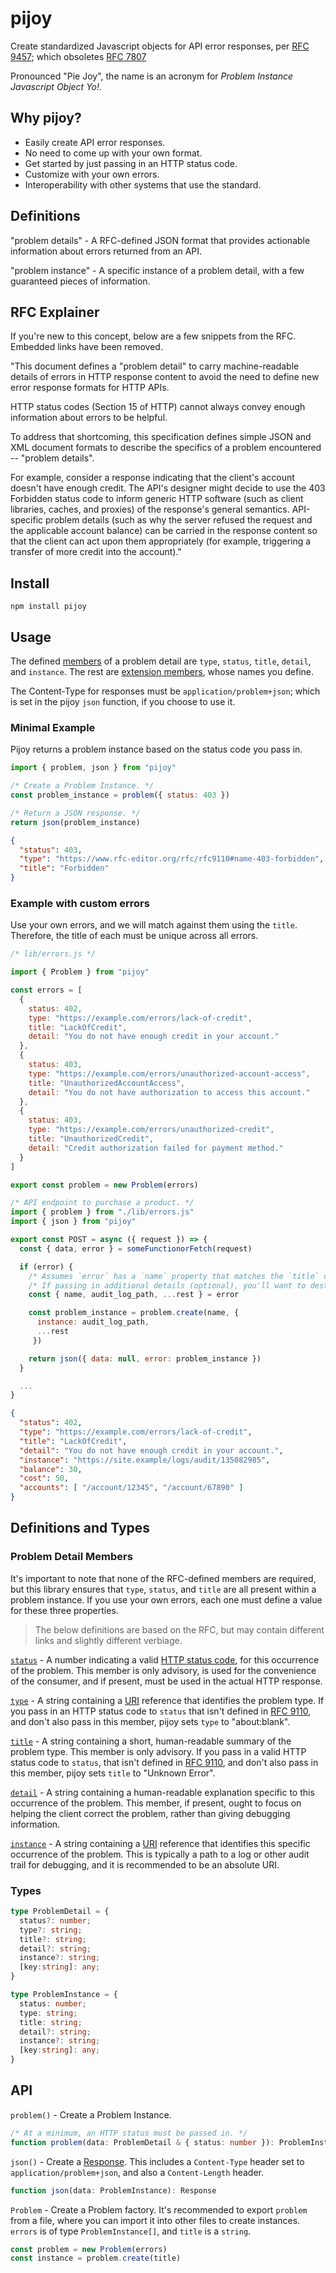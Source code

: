 # pijoy

Create standardized Javascript objects for API error responses, per [RFC 9457](https://www.rfc-editor.org/rfc/rfc9457); which obsoletes [RFC 7807](https://www.rfc-editor.org/rfc/rfc7807)

Pronounced "Pie Joy", the name is an acronym for _Problem Instance Javascript Object Yo!_.

## Why pijoy?

- Easily create API error responses.
- No need to come up with your own format.
- Get started by just passing in an HTTP status code.
- Customize with your own errors.
- Interoperability with other systems that use the standard.

## Definitions

"problem details" - A RFC-defined JSON format that provides actionable information about errors returned from an API.

"problem instance" - A specific instance of a problem detail, with a few guaranteed pieces of information.

## RFC Explainer

If you're new to this concept, below are a few snippets from the RFC. Embedded links have been removed.

"This document defines a "problem detail" to carry machine-readable details of errors in HTTP response content to avoid the need to define new error response formats for HTTP APIs.

HTTP status codes (Section 15 of HTTP) cannot always convey enough information about errors to be helpful.

To address that shortcoming, this specification defines simple JSON and XML document formats to describe the specifics of a problem encountered -- "problem details".

For example, consider a response indicating that the client's account doesn't have enough credit. The API's designer might decide to use the 403 Forbidden status code to inform generic HTTP software (such as client libraries, caches, and proxies) of the response's general semantics. API-specific problem details (such as why the server refused the request and the applicable account balance) can be carried in the response content so that the client can act upon them appropriately (for example, triggering a transfer of more credit into the account)."

## Install

`npm install pijoy`

## Usage

The defined [members](https://www.rfc-editor.org/rfc/rfc9457#name-members-of-a-problem-detail) of a problem detail are `type`, `status`, `title`, `detail`, and `instance`. The rest are [extension members](https://www.rfc-editor.org/rfc/rfc9457#name-extension-members), whose names you define.

The Content-Type for responses must be `application/problem+json`; which is set in the pijoy `json` function, if you choose to use it.

### Minimal Example
Pijoy returns a problem instance based on the status code you pass in.

```js
import { problem, json } from "pijoy"

/* Create a Problem Instance. */
const problem_instance = problem({ status: 403 })

/* Return a JSON response. */
return json(problem_instance)
```

```json
{
  "status": 403,
  "type": "https://www.rfc-editor.org/rfc/rfc9110#name-403-forbidden",
  "title": "Forbidden"
}
```

### Example with custom errors
Use your own errors, and we will match against them using the `title`. Therefore, the title of each must be unique across all errors.

```js
/* lib/errors.js */

import { Problem } from "pijoy"

const errors = [
  {
    status: 402,
    type: "https://example.com/errors/lack-of-credit",
    title: "LackOfCredit",
    detail: "You do not have enough credit in your account."
  },
  {
    status: 403,
    type: "https://example.com/errors/unauthorized-account-access",
    title: "UnauthorizedAccountAccess",
    detail: "You do not have authorization to access this account."
  },
  {
    status: 403,
    type: "https://example.com/errors/unauthorized-credit",
    title: "UnauthorizedCredit",
    detail: "Credit authorization failed for payment method."
  }
]

export const problem = new Problem(errors)
```
```js
/* API endpoint to purchase a product. */
import { problem } from "./lib/errors.js"
import { json } from "pijoy"

export const POST = async ({ request }) => {
  const { data, error } = someFunctionorFetch(request)

  if (error) {
    /* Assumes `error` has a `name` property that matches the `title` of a custom error above. e.g. LackOfCredit */
    /* If passing in additional details (optional), you'll want to destucture the property that would be used for the value of `instance`, if it exists. */ 
    const { name, audit_log_path, ...rest } = error

    const problem_instance = problem.create(name, {
      instance: audit_log_path,
      ...rest
     })

    return json({ data: null, error: problem_instance })
  }

  ...
}
```
```json
{
  "status": 402,
  "type": "https://example.com/errors/lack-of-credit",
  "title": "LackOfCredit",
  "detail": "You do not have enough credit in your account.",
  "instance": "https://site.example/logs/audit/135082985",
  "balance": 30,
  "cost": 50,
  "accounts": [ "/account/12345", "/account/67890" ]
}
```

## Definitions and Types

### Problem Detail Members

It's important to note that none of the RFC-defined members are required, but this library ensures that `type`, `status`, and `title` are all present within a problem instance. If you use your own errors, each one must define a value for these three properties.

> The below definitions are based on the RFC, but may contain different links and slightly different verbiage.

[`status`](https://www.rfc-editor.org/rfc/rfc9457#name-status) - A number indicating a valid [HTTP status code](https://www.rfc-editor.org/rfc/rfc9110#name-status-codes), for this occurrence of the problem. This member is only advisory, is used for the convenience of the consumer, and if present, must be used in the actual HTTP response.

[`type`](https://www.rfc-editor.org/rfc/rfc9457#name-type) - A string containing a [URI](https://www.rfc-editor.org/rfc/rfc3986.html#page-7) reference that identifies the problem type. If you pass in an HTTP status code to `status` that isn't defined in [RFC 9110](https://www.rfc-editor.org/rfc/rfc9110#name-status-codes), and don't also pass in this member, pijoy sets `type` to "about:blank".

[`title`](https://www.rfc-editor.org/rfc/rfc9457#name-title) - A string containing a short, human-readable summary of the problem type. This member is only advisory. If you pass in a valid HTTP status code to `status`, that isn't defined in [RFC 9110](https://www.rfc-editor.org/rfc/rfc9110#name-status-codes), and don't also pass in this member, pijoy sets `title` to "Unknown Error".

[`detail`](https://www.rfc-editor.org/rfc/rfc9457#name-detail) - A string containing a human-readable explanation specific to this occurrence of the problem. This member, if present, ought to focus on helping the client correct the problem, rather than giving debugging information.

[`instance`](https://www.rfc-editor.org/rfc/rfc9457#name-instance) - A string containing a [URI](https://www.rfc-editor.org/rfc/rfc3986.html#page-7) reference that identifies this specific occurrence of the problem. This is typically a path to a log or other audit trail for debugging, and it is recommended to be an absolute URI.

### Types
```ts
type ProblemDetail = {
  status?: number;
  type?: string;
  title?: string;
  detail?: string;
  instance?: string;
  [key:string]: any;
}

type ProblemInstance = {
  status: number;
  type: string;
  title: string;
  detail?: string;
  instance?: string;
  [key:string]: any;
}
```

## API

`problem()` - Create a Problem Instance.
```ts
/* At a minimum, an HTTP status must be passed in. */
function problem(data: ProblemDetail & { status: number }): ProblemInstance
```

`json()` - Create a [Response](https://developer.mozilla.org/en-US/docs/Web/API/Response). This includes a `Content-Type` header set to `application/problem+json`, and also a `Content-Length` header.
```ts
function json(data: ProblemInstance): Response
```

`Problem` - Create a Problem factory. It's recommended to export `problem` from a file, where you can import it into other files to create instances. `errors` is of type `ProblemInstance[]`, and `title` is a `string`.
```ts
const problem = new Problem(errors)
const instance = problem.create(title)
```
